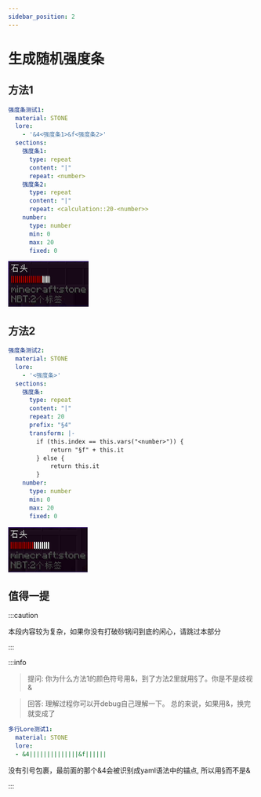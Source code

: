 ```yaml
---
sidebar_position: 2
---
```


# 生成随机强度条

## 方法1

```yaml
强度条测试1:
  material: STONE
  lore:
    - '&4<强度条1>&f<强度条2>'
  sections:
    强度条1:
      type: repeat
      content: "|"
      repeat: <number>
    强度条2:
      type: repeat
      content: "|"
      repeat: <calculation::20-<number>>
    number:
      type: number
      min: 0
      max: 20
      fixed: 0
```

![](_images/强度条测试1.png)

## 方法2

```yaml
强度条测试2:
  material: STONE
  lore:
    - '<强度条>'
  sections:
    强度条:
      type: repeat
      content: "|"
      repeat: 20
      prefix: "§4"
      transform: |-
        if (this.index == this.vars("<number>")) {
            return "§f" + this.it
        } else {
            return this.it
        }
    number:
      type: number
      min: 0
      max: 20
      fixed: 0
```

![](_images/强度条测试2.png)

## 值得一提

:::caution

本段内容较为复杂，如果你没有打破砂锅问到底的闲心，请跳过本部分

:::

:::info

> 提问: 你为什么方法1的颜色符号用&，到了方法2里就用§了。你是不是歧视&

> 回答: 理解过程你可以开debug自己理解一下。
总的来说，如果用&，换完就变成了
```yaml
多行Lore测试1:
  material: STONE
  lore:
  - &4||||||||||||||&f||||||
```
没有引号包裹，最前面的那个&4会被识别成yaml语法中的锚点, 所以用§而不是&

:::
